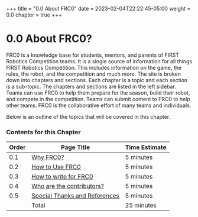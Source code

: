 +++
title = "0.0 About FRC0"
date = 2023-02-04T22:22:45-05:00
weight = 0.0
chapter = true
+++

# 0.0 About FRC0?

FRC0 is a knowledge base for students, mentors, and parents of FIRST Robotics Competition teams. It is a single source of information for all things FIRST Robotics Competition. This includes information on the game, the rules, the robot, and the competition and much more. The site is broken down into chapters and sections. Each chapter is a topic and each section is a sub-topic. The chapters and sections are listed in the left sidebar. Teams can use FRC0 to help them prepare for the season, build their robot, and compete in the competition. Teams can submit content to FRC0 to help other teams. FRC0 is the collaborative effort of many teams and individuals.

Below is an outline of the topics that will be covered in this chapter.

### Contents for this Chapter

| Order | Page Title | Time Estimate |
| --- | --- | --- |
| 0.1 | [Why FRC0?](/about/why-frc0/) | 5 minutes |
| 0.2 | [How to Use FRC0](/about/how-to-use-frc0/) | 5 minutes |
| 0.3 | [How to write for FRC0](/about/writing-content/) | 5 minutes |
| 0.4 | [Who are the contributors?](/about/contributors/) | 5 minutes |
| 0.5 | [Special Thanks and References](/about/thanks/) | 5 minutes |
|     | Total | 25 minutes |

